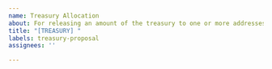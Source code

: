 ```yaml
---
name: Treasury Allocation
about: For releasing an amount of the treasury to one or more addresses.
title: "[TREASURY] "
labels: treasury-proposal
assignees: ''

---
```



